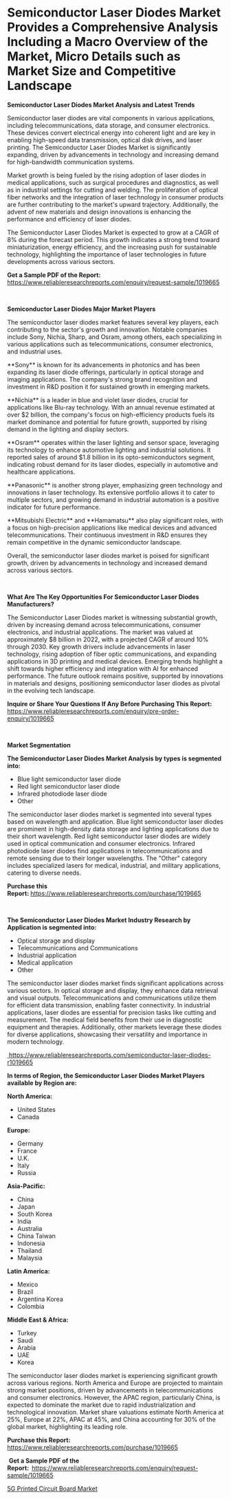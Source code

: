 <p><h1>Semiconductor Laser Diodes Market Provides a Comprehensive Analysis Including a Macro Overview of the Market, Micro Details such as Market Size and Competitive Landscape</h1></p><p><strong>Semiconductor Laser Diodes Market Analysis and Latest Trends</strong></p>
<p><p>Semiconductor laser diodes are vital components in various applications, including telecommunications, data storage, and consumer electronics. These devices convert electrical energy into coherent light and are key in enabling high-speed data transmission, optical disk drives, and laser printing. The Semiconductor Laser Diodes Market is significantly expanding, driven by advancements in technology and increasing demand for high-bandwidth communication systems.</p><p>Market growth is being fueled by the rising adoption of laser diodes in medical applications, such as surgical procedures and diagnostics, as well as in industrial settings for cutting and welding. The proliferation of optical fiber networks and the integration of laser technology in consumer products are further contributing to the market's upward trajectory. Additionally, the advent of new materials and design innovations is enhancing the performance and efficiency of laser diodes.</p><p>The Semiconductor Laser Diodes Market is expected to grow at a CAGR of 8% during the forecast period. This growth indicates a strong trend toward miniaturization, energy efficiency, and the increasing push for sustainable technology, highlighting the importance of laser technologies in future developments across various sectors.</p></p>
<p><strong>Get a Sample PDF of the Report:&nbsp;</strong> <a href="https://www.reliableresearchreports.com/enquiry/request-sample/1019665?utm_campaign=3027&utm_medium=2&utm_source=Github&utm_content=ia&utm_term=06042025&utm_id=semiconductor-laser-diodes">https://www.reliableresearchreports.com/enquiry/request-sample/1019665</a></p>
<p>&nbsp;</p>
<p><strong>Semiconductor Laser Diodes Major Market Players</strong></p>
<p><p>The semiconductor laser diodes market features several key players, each contributing to the sector's growth and innovation. Notable companies include Sony, Nichia, Sharp, and Osram, among others, each specializing in various applications such as telecommunications, consumer electronics, and industrial uses.</p><p>**Sony** is known for its advancements in photonics and has been expanding its laser diode offerings, particularly in optical storage and imaging applications. The company's strong brand recognition and investment in R&D position it for sustained growth in emerging markets.</p><p>**Nichia** is a leader in blue and violet laser diodes, crucial for applications like Blu-ray technology. With an annual revenue estimated at over $2 billion, the company's focus on high-efficiency products fuels its market dominance and potential for future growth, supported by rising demand in the lighting and display sectors.</p><p>**Osram** operates within the laser lighting and sensor space, leveraging its technology to enhance automotive lighting and industrial solutions. It reported sales of around $1.8 billion in its opto-semiconductors segment, indicating robust demand for its laser diodes, especially in automotive and healthcare applications.</p><p>**Panasonic** is another strong player, emphasizing green technology and innovations in laser technology. Its extensive portfolio allows it to cater to multiple sectors, and growing demand in industrial automation is a positive indicator for future performance.</p><p>**Mitsubishi Electric** and **Hamamatsu** also play significant roles, with a focus on high-precision applications like medical devices and advanced telecommunications. Their continuous investment in R&D ensures they remain competitive in the dynamic semiconductor landscape.</p><p>Overall, the semiconductor laser diodes market is poised for significant growth, driven by advancements in technology and increased demand across various sectors.</p></p>
<p>&nbsp;</p>
<p><strong>What Are The Key Opportunities For Semiconductor Laser Diodes Manufacturers?</strong></p>
<p><p>The Semiconductor Laser Diodes market is witnessing substantial growth, driven by increasing demand across telecommunications, consumer electronics, and industrial applications. The market was valued at approximately $8 billion in 2022, with a projected CAGR of around 10% through 2030. Key growth drivers include advancements in laser technology, rising adoption of fiber optic communications, and expanding applications in 3D printing and medical devices. Emerging trends highlight a shift towards higher efficiency and integration with AI for enhanced performance. The future outlook remains positive, supported by innovations in materials and designs, positioning semiconductor laser diodes as pivotal in the evolving tech landscape.</p></p>
<p><strong>Inquire or Share Your Questions If Any Before Purchasing This Report:</strong> <a href="https://www.reliableresearchreports.com/enquiry/pre-order-enquiry/1019665?utm_campaign=3027&utm_medium=2&utm_source=Github&utm_content=ia&utm_term=06042025&utm_id=semiconductor-laser-diodes">https://www.reliableresearchreports.com/enquiry/pre-order-enquiry/1019665</a></p>
<p>&nbsp;</p>
<p><strong>Market Segmentation</strong></p>
<p><strong>The Semiconductor Laser Diodes Market Analysis by types is segmented into:</strong></p>
<p><ul><li>Blue light semiconductor laser diode</li><li>Red light semiconductor laser diode</li><li>Infrared photodiode laser diode</li><li>Other</li></ul></p>
<p><p>The semiconductor laser diodes market is segmented into several types based on wavelength and application. Blue light semiconductor laser diodes are prominent in high-density data storage and lighting applications due to their short wavelength. Red light semiconductor laser diodes are widely used in optical communication and consumer electronics. Infrared photodiode laser diodes find applications in telecommunications and remote sensing due to their longer wavelengths. The "Other" category includes specialized lasers for medical, industrial, and military applications, catering to diverse needs.</p></p>
<p><strong>Purchase this Report:&nbsp;</strong><a href="https://www.reliableresearchreports.com/purchase/1019665?utm_campaign=3027&utm_medium=2&utm_source=Github&utm_content=ia&utm_term=06042025&utm_id=semiconductor-laser-diodes">https://www.reliableresearchreports.com/purchase/1019665</a></p>
<p>&nbsp;</p>
<p><strong>The Semiconductor Laser Diodes Market Industry Research by Application is segmented into:</strong></p>
<p><ul><li>Optical storage and display</li><li>Telecommunications and Communications</li><li>Industrial application</li><li>Medical application</li><li>Other</li></ul></p>
<p><p>The semiconductor laser diodes market finds significant applications across various sectors. In optical storage and display, they enhance data retrieval and visual outputs. Telecommunications and communications utilize them for efficient data transmission, enabling faster connectivity. In industrial applications, laser diodes are essential for precision tasks like cutting and measurement. The medical field benefits from their use in diagnostic equipment and therapies. Additionally, other markets leverage these diodes for diverse applications, showcasing their versatility and importance in modern technology.</p></p>
<p><a href="https://www.reliableresearchreports.com/semiconductor-laser-diodes-r1019665?utm_campaign=3027&utm_medium=2&utm_source=Github&utm_content=ia&utm_term=06042025&utm_id=semiconductor-laser-diodes">&nbsp;https://www.reliableresearchreports.com/semiconductor-laser-diodes-r1019665</a></p>
<p><strong>In terms of Region, the Semiconductor Laser Diodes Market Players available by Region are:</strong></p>
<p>
    <p> <strong> North America: </strong>
        <ul>
            <li>United States</li>
            <li>Canada</li>
        </ul>
        </p> 
    <p> <strong> Europe: </strong>
        <ul>
            <li>Germany</li>
            <li>France</li>
            <li>U.K.</li>
            <li>Italy</li>
            <li>Russia</li>
        </ul>
        </p> 
    <p> <strong> Asia-Pacific: </strong>
        <ul>
            <li>China</li>
            <li>Japan</li>
            <li>South Korea</li>
            <li>India</li>
            <li>Australia</li>
            <li>China Taiwan</li>
            <li>Indonesia</li>
            <li>Thailand</li>
            <li>Malaysia</li>
        </ul>
        </p> 
    <p> <strong> Latin America: </strong>
        <ul>
            <li>Mexico</li>
            <li>Brazil</li>
            <li>Argentina Korea</li>
            <li>Colombia</li>
        </ul>
        </p> 
    <p> <strong> Middle East & Africa: </strong>
        <ul>
            <li>Turkey</li>
            <li>Saudi</li>
            <li>Arabia</li>
            <li>UAE</li>
            <li>Korea</li>
        </ul>
    </p>
    </p>
<p><p>The semiconductor laser diodes market is experiencing significant growth across various regions. North America and Europe are projected to maintain strong market positions, driven by advancements in telecommunications and consumer electronics. However, the APAC region, particularly China, is expected to dominate the market due to rapid industrialization and technological innovation. Market share valuations estimate North America at 25%, Europe at 22%, APAC at 45%, and China accounting for 30% of the global market, highlighting its leading role.</p></p>
<p><strong>Purchase this Report: </strong><a href="https://www.reliableresearchreports.com/purchase/1019665?utm_campaign=3027&utm_medium=2&utm_source=Github&utm_content=ia&utm_term=06042025&utm_id=semiconductor-laser-diodes">https://www.reliableresearchreports.com/purchase/1019665</a></p>
<p>&nbsp;<strong>Get a Sample PDF of the Report:&nbsp;&nbsp;</strong><a href="https://www.reliableresearchreports.com/enquiry/request-sample/1019665?utm_campaign=3027&utm_medium=2&utm_source=Github&utm_content=ia&utm_term=06042025&utm_id=semiconductor-laser-diodes">https://www.reliableresearchreports.com/enquiry/request-sample/1019665</a></p>
<p><strong></strong></p>
<p><p><a href="https://github.com/guleealhani/Market-Research-Report-List-1/blob/main/5g-printed-circuit-board-market.md?utm_campaign=3027&utm_medium=2&utm_source=Github&utm_content=ia&utm_term=06042025&utm_id=semiconductor-laser-diodes">5G Printed Circuit Board Market</a></p></p>